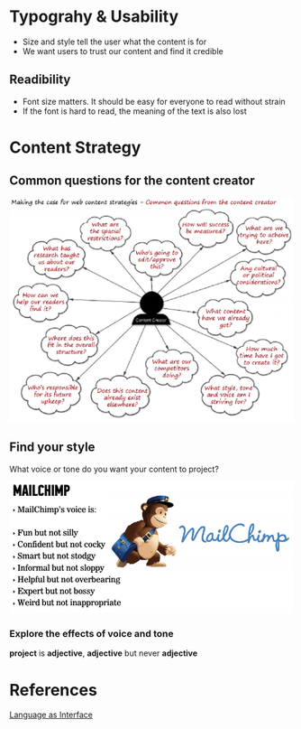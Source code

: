 <!-- TITLE: Visual Design -->
<!-- SUBTITLE: A quick summary of Visual Design -->

# Typograhy & Usability
* Size and style tell the user what the content is for
* We want users to trust our content and find it credible

## Readibility
* Font size matters. It should be easy for everyone to read without strain
* If the font is hard to read, the meaning of the text is also lost

# Content Strategy
## Common questions for the content creator
![Common Questions For Content Creator](/uploads/common-questions-for-content-creator.png "Common Questions For Content Creator")

## Find your style
What voice or tone do you want your content to project?

![Mailchimp Voice](/uploads/mailchimp-voice.png "Mailchimp Voice")

### Explore the effects of voice and tone

**project** is **adjective**, **adjective** but never **adjective**
# References
[Language as Interface](https://clemauyeung.org/2015/06/09/voice-and-tone-ux-design-project/)